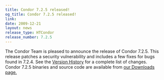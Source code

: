 ```yaml
---
title: Condor 7.2.5 released!
og_title: Condor 7.2.5 released!
link: 
date: 2009-12-21
layout: news
release_type: HTCondor
release_number: 7.2.5
---
```


The Condor Team is pleased to announce the release of Condor 7.2.5.  This release patches a security vulnerability and includes a few fixes for bugs found in 7.2.4.  See the <a href="manual/latest-stable/9_Version_History.html">Version History</a> for a complete list of changes.  Condor 7.2.5 binaries and source code are available from <a href="downloads/">our Downloads page.</a> 
